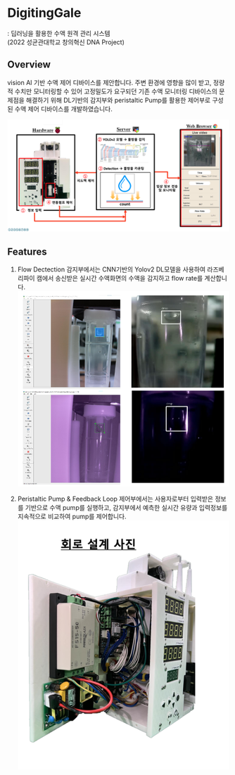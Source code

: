 # DigitingGale 
: 딥러닝을 활용한 수액 원격 관리 시스템   
(2022 성균관대학교 창의혁신 DNA Project)

## Overview
vision AI 기반 수액 제어 디바이스를 제안합니다. 주변 환경에 영향을 많이 받고, 정량적 수치만 모니터링할 수 있어 고정밀도가 요구되던 기존 수액 모니터링 디바이스의 문제점을 해결하기 위해 DL기반의 감지부와 peristaltic Pump를 활용한 제어부로 구성된 수액 제어 디바이스를 개발하였습니다.   

![figure1](/assets/figure1.png)  

## Features
1. Flow Dectection
감지부에서는 CNN기반의 Yolov2 DL모델을 사용하여 라즈베리파이 캠에서 송신받은 실시간 수액화면의 수액을 감지하고 flow rate를 계산합니다.   
![figure2](/assets/figure2.png)     

2. Peristaltic Pump & Feedback Loop
제어부에서는 사용자로부터 입력받은 정보를 기반으로 수액 pump를 실행하고, 감지부에서 예측한 실시간 유량과 입력정보를 지속적으로 비교하여 pump를 제어합니다.   
![figure3](/assets/figure3.png)  

